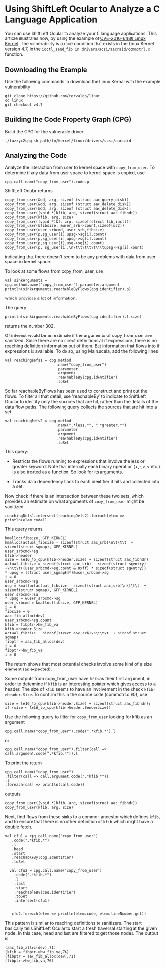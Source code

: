 # Using ShiftLeft Ocular to Analyze a C Language Application

You can use ShiftLeft Ocular to analyze your C language applications. This article illustrates how, by using the example of [CVE-2016-6480 Linux Kernel](https://nvd.nist.gov/vuln/detail/CVE-2016-6480). The vulnerability is a race condition that exists in the Linux Kernel version 4.7, in the `ioctl_send_fib in drivers/scsi/aacraid/commctrl.c` function.

## Downloading the Example

Use the following commands to download the Linux Kernal with the example vulnerability

```
git clone https://github.com/torvalds/linux
cd linux
git checkout v4.7
```
## Building the Code Property Graph (CPG)

Build the CPG for the vulnerable driver 

```
./fuzzyc2cpg.sh path/to/kernel/linux/drivers/scsi/aacraid
```

## Analyzing the Code

Analyze the interaction from user to kernel space with `copy_from_user`. To determine if any data from user space to kernel space is copied, use

```
cpg.call.name("copy_from_user").code.p
```

ShiftLeft Ocular returns

```
copy_from_user(&qd, arg, sizeof (struct aac_query_disk))
copy_from_user(&dd, arg, sizeof (struct aac_delete_disk))
copy_from_user(&dd, arg, sizeof (struct aac_delete_disk))
copy_from_user((void *)kfib, arg, sizeof(struct aac_fibhdr))
copy_from_user(kfib, arg, size)
copy_from_user((void *)&f, arg, sizeof(struct fib_ioctl))
copy_from_user(&fibsize, &user_srb->count,sizeof(u32))
copy_from_user(user_srbcmd, user_srb,fibsize)
copy_from_user(p,sg_user[i],upsg->sg[i].count)
copy_from_user(p,sg_user[i],upsg->sg[i].count)
copy_from_user(p,sg_user[i],usg->sg[i].count)
copy_from_user(p, sg_user[i],\n\t\t\t\t\t\t\tupsg->sg[i].count)
```

indicating that there doesn't seem to be any problems with data from user space to kernel space.

To look at some flows from copy_from_user, use

```
val sinkArguments = cpg.method.name("copy_from_user").parameter.argument
println(sinkArguments.reachableByFlows(cpg.identifier).p)
```

which provides a lot of information.

The query 

```
println(sinkArguments.reachableByFlows(cpg.identifier).l.size)
```

returns the number 302.

Of interest would be an estimate if the arguments of copy_from_user are sanitized. Since there are no direct definitions at if expressions, there is no reaching definition information out of them. But information that flows into if expressions is available. To do so, using Main.scala, add the following lines

```
val reachingDefs1 = cpg.method
                       .name("copy_from_user")
                       .parameter
                       .argument
                       .reachableBy(cpg.identifier)
                       .toSet
```

So far reachableByFlows has been used to construct and print out the flows. To filter all that detail, use 'reachableBy' to indicate to ShiftLeft Ocular to identify only the sources that are hit, rather than the details of the data flow paths. The following query collects the sources that are hit into a set

```
val reachingDefs2 = cpg.method
                       .name(".*less.*", ".*greater.*")
                       .parameter
                       .argument
                       .reachableBy(cpg.identifier)
                       .toSet
 ```
 
 This query:
 
* Restricts the flows running to expressions that involve the less or greater keyword. Note that internally each binary operation (+,-,>,< etc.) is also treated as a function. So look for its arguments.
 
* Tracks data dependency back to each identifier it hits and collected into a set. 

Now check if there is an intersection between these two sets, which provides an estimate on what arguments of `copy_from_user` might be sanitized

```
reachingDefs1.intersect(reachingDefs2).foreach(elem => println(elem.code))
```

This query returns

```
kmalloc(fibsize, GFP_KERNEL)
kmalloc(actual_fibsize - sizeof(struct aac_srb)\n\t\t\t  + sizeof(struct sgmap), GFP_KERNEL)
user_srbcmd->sg
kfib->header
size = le16_to_cpu(kfib->header.Size) + sizeof(struct aac_fibhdr)
actual_fibsize = sizeof(struct aac_srb) - sizeof(struct sgentry) +\n\t\t((user_srbcmd->sg.count & 0xff) * sizeof(struct sgentry))
* upsg = (struct user_sgmap64*)&user_srbcmd->sg
i = 0
user_srbcmd->sg
usg = kmalloc(actual_fibsize - sizeof(struct aac_srb)\n\t\t\t  + sizeof(struct sgmap), GFP_KERNEL)
user_srbcmd->sg
* upsg = &user_srbcmd->sg
user_srbcmd = kmalloc(fibsize, GFP_KERNEL)
i = 0
fibsize = 0
aac_fib_alloc(dev)
user_srbcmd->sg.count
kfib = fibptr->hw_fib_va
kfib->header.Size
actual_fibsize - sizeof(struct aac_srb)\n\t\t\t  + sizeof(struct sgmap)
fibptr = aac_fib_alloc(dev)
i = 0
fibptr->hw_fib_va
i = 0
```

The return shows that most potential checks involve some kind of a size element (as expected).

Some outputs from copy_from_user have `kfib` as their first argument, in order to determine if `kfib` is an interesting pointer which gives access to a header. The size of `kfib` seems to have an involvement in the check `kfib->header.Size`. To confirm this in the source code (commctrl.c:90), use

```
size = le16_to_cpu(kfib->header.Size) + sizeof(struct aac_fibhdr);
if (size < le16_to_cpu(kfib->header.SenderSize))
```

Use the following query to filter for `copy_from_user` looking for kfib as an argument

```
cpg.call.name("copy_from_user").code(".*kfib.*").l
```

or

```
cpg.call.name("copy_from_user").filter(call => call.argument.code(".*kfib.*")).l
```

To print the return

```
cpg.call.name("copy_from_user")
.filter(call => call.argument.code(".*kfib.*"))
.l
.foreach(call => println(call.code))
```

outputs

```
copy_from_user((void *)kfib, arg, sizeof(struct aac_fibhdr))
copy_from_user(kfib, arg, size)
```

Next, find flows from these sinks to a common ancestor which defines `kfib`, and to ensure that there is no other definition of `kfib` which might have a double fetch.

```
val cfu1 = cpg.call.name("copy_from_user")
   .code(".*kfib.*")
   .l
   .head
   .start
   .reachableBy(cpg.identifier)
   .toSet

  val cfu2 = cpg.call.name("copy_from_user")
    .code(".*kfib.*")
    .l
    .last
    .start
    .reachableBy(cpg.identifier)
    .toSet
    .intersect(cfu1)


   cfu2.foreach(elem => println(elem.code, elem.lineNumber.get))
```
This pattern is similar to reaching definitions to sanitizers. The start basically tells ShiftLeft Ocular to start a fresh traversal starting at the given node. In this case, head and last are filtered to get those nodes. The output is

```
(aac_fib_alloc(dev),71)
(kfib = fibptr->hw_fib_va,76)
(fibptr = aac_fib_alloc(dev),71)
(fibptr->hw_fib_va,76)
```
